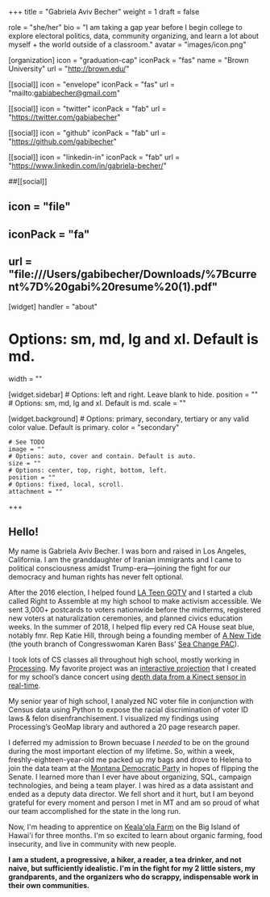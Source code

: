 +++
title = "Gabriela Aviv Becher"
weight = 1
draft = false

role = "she/her"
bio = "I am taking a gap year before I begin college to explore electoral politics, data, community organizing, and learn a lot about myself + the world outside of a classroom."
avatar = "images/icon.png"

[organization]
  icon = "graduation-cap" 
  iconPack = "fas"
  name = "Brown University"
  url = "http://brown.edu/"

[[social]]
  icon = "envelope"
  iconPack = "fas"
  url = "mailto:gabiabecher@gmail.com"

[[social]]
  icon = "twitter"
  iconPack = "fab"
  url = "https://twitter.com/gabiabecher"

[[social]]
  icon = "github"
  iconPack = "fab"
  url = "https://github.com/gabibecher"
  
[[social]]
  icon = "linkedin-in"
  iconPack = "fab"
  url = "https://www.linkedin.com/in/gabriela-becher/"

##[[social]]
 ## icon = "file"
 ## iconPack = "fa"
 ## url = "file:///Users/gabibecher/Downloads/%7Bcurrent%7D%20gabi%20resume%20(1).pdf"

[widget]
  handler = "about"
    
  # Options: sm, md, lg and xl. Default is md.
  width = ""

  [widget.sidebar]
    # Options: left and right. Leave blank to hide.
    position = ""
    # Options: sm, md, lg and xl. Default is md.
    scale = ""
    
  [widget.background]
    # Options: primary, secondary, tertiary or any valid color value. Default is primary.
    color = "secondary"
    
    # See TODO
    image = ""
    # Options: auto, cover and contain. Default is auto.
    size = ""
    # Options: center, top, right, bottom, left.
    position = ""
    # Options: fixed, local, scroll.
    attachment = ""
+++

## Hello!

My name is Gabriela Aviv Becher. I was born and raised in Los Angeles, California. I am the granddaughter of Iranian immigrants and I came to political consciousness amidst Trump-era—joining the fight for our democracy and human rights has never felt optional. 

After the 2016 election, I helped found [LA Teen GOTV](https://www.instagram.com/lateengotv/?hl=en) and I started a club called Right to Assemble at my high school to make activism accessible. We sent 3,000+ postcards to voters nationwide before the midterms, registered new voters at naturalization ceremonies, and planned civics education weeks. In the summer of 2018, I helped flip every red CA House seat blue, notably fmr. Rep Katie Hill, through being a founding member of [A New Tide](https://www.anewtide.org/) (the youth branch of Congresswoman Karen Bass' [Sea Change PAC](https://seachangepac.org/)).

I took lots of CS classes all throughout high school, mostly working in [Processing](https://processing.org/). My favorite project was an [interactive projection](https://youtu.be/nBXnVbHJ61U?t=6) that I created for my school’s dance concert using [depth data from a Kinect sensor in real-time](https://youtu.be/JTVFNBmRcZ8).

My senior year of high school, I analyzed NC voter file in conjunction with Census data using Python to expose the racial discrimination of voter ID laws & felon disenfranchisement. I visualized my findings using Processing’s GeoMap library and authored a 20 page research paper.

I deferred my admission to Brown becuase I *needed* to be on the ground during the most important election of my lifetime. So, within a week, freshly-eighteen-year-old me packed up my bags and drove to Helena to join the data team at the [Montana Democratic Party](https://montanademocrats.org) in hopes of flipping the Senate. I learned more than I ever have about organizing, SQL, campaign technologies, and being a team player. I was hired as a data assistant and ended as a deputy data director. We fell short and it hurt, but I am beyond grateful for every moment and person I met in MT and am so proud of what our team accomplished for the state in the long run.

Now, I'm heading to apprentice on [Keala'ola Farm](https://www.kealaolafarm.com/) on the Big Island of Hawai'i for three months. I'm so excited to learn about organic farming, food insecurity, and live in community with new people.

**I am a student, a progressive, a hiker, a reader, a tea drinker, and not naive, but sufficiently idealistic. I'm in the fight for my 2 little sisters, my grandparents, and the organizers who do scrappy, indispensable work in their own communities.**